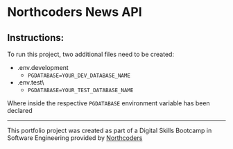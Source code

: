 # Northcoders News API

## Instructions:

To run this project, two additional files need to be created:
* .env.development 
    - `PGDATABASE=YOUR_DEV_DATABASE_NAME`
* .env.test\
    - `PGDATABASE=YOUR_TEST_DATABASE_NAME`  

Where inside the respective `PGDATABASE` environment variable has been declared





--- 

This portfolio project was created as part of a Digital Skills Bootcamp in Software Engineering provided by [Northcoders](https://northcoders.com/)
